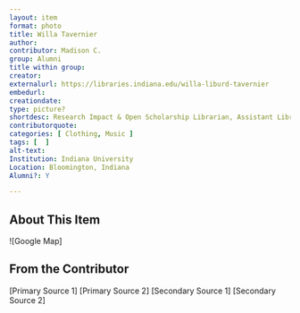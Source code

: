 ```yaml
---
layout: item
format: photo
title: Willa Tavernier 
author: 
contributor: Madison C.
group: Alumni
title within group: 
creator: 
externalurl: https://libraries.indiana.edu/willa-liburd-tavernier
embedurl: 
creationdate: 
type: picture?
shortdesc: Research Impact & Open Scholarship Librarian, Assistant Librarian
contributorquote: 
categories: [ Clothing, Music ]
tags: [  ]
alt-text:
Institution: Indiana University
Location: Bloomington, Indiana
Alumni?: Y 

---
```


## About This Item


![Google Map]

## From the Contributor

 
[Primary Source 1]
[Primary Source 2]
[Secondary Source 1]
[Secondary Source 2]
